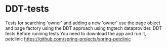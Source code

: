 # DDT-tests
Tests for searching 'owner' and adding a new 'owner' use the page object and page factory using the DDT approach using tngtech dataprovider. DDT tests
Before running tests You need to download the app and run it, petclinic https://github.com/spring-projects/spring-petclinic
